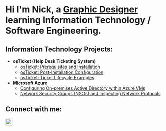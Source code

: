 <h1>Hi I'm Nick, a <a href="https://nickgrassia.myportfolio.com">Graphic Designer </a>learning Information Technology / Software Engineering.</h1>

<h2>Information Technology Projects:</h2>

- <b>osTicket (Help Desk Ticketing System)</b>
  - [osTicket: Prerequisites and Installation](https://github.com/ngrass3/osticket-prereqs)
  - [osTicket: Post-Installation Configuration](https://github.com/ngrass3/post-installation-configuration)
  - [osTicket: Ticket Lifecycle Examples](https://github.com/ngrass3/ticket-lifecycle)
- <b>Microsoft Azure</b>
  - [Configuring On-premises Active Directory within Azure VMs](https://github.com/ngrass3/configure-ad)
  - [Network Security Groups (NSGs) and Inspecting Network Protocols](https://github.com/ngrass3/azure-network-protocols)

<h2>Connect with me:</h2>

[<img align="left" alt="Nick | LinkedIn" width="22px" src="https://cdn.jsdelivr.net/npm/simple-icons@v3/icons/linkedin.svg" />][linkedin]

[linkedin]: https://linkedin.com/in/Nickgrassia
